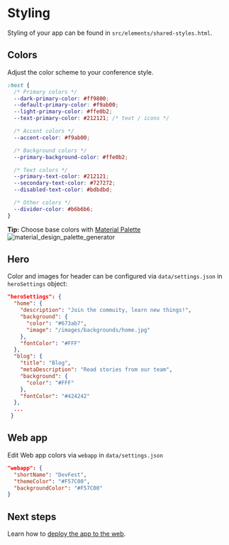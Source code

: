 # Styling

Styling of your app can be found in `src/elements/shared-styles.html`.

## Colors

Adjust the color scheme to your conference style.

```css
:host {
  /* Primary colors */
  --dark-primary-color: #ff9800;
  --default-primary-color: #f9ab00;
  --light-primary-color: #ffe0b2;
  --text-primary-color: #212121; /* text / icons */

  /* Accent colors */
  --accent-color: #f9ab00;

  /* Background colors */
  --primary-background-color: #ffe0b2;

  /* Text colors */
  --primary-text-color: #212121;
  --secondary-text-color: #727272;
  --disabled-text-color: #bdbdbd;

  /* Other colors */
  --divider-color: #b6b6b6;
}
```

**Tip:** Choose base colors with [Material Palette][material palette]
![material_design_palette_generator](https://cloud.githubusercontent.com/assets/2954281/17750340/a02f8e76-64ca-11e6-80f0-53392b30f89a.png)

## Hero

Color and images for header can be configured via `data/settings.json` in `heroSettings` object:

```json
"heroSettings": {
  "home": {
    "description": "Join the commuity, learn new things!",
    "background": {
      "color": "#673ab7",
      "image": "/images/backgrounds/home.jpg"
    },
    "fontColor": "#FFF"
  },
  "blog": {
    "title": "Blog",
    "metaDescription": "Read stories from our team",
    "background": {
      "color": "#FFF"
    },
    "fontColor": "#424242"
  },
  ...
 }
```

## Web app

Edit Web app colors via `webapp` in `data/settings.json`

```json
"webapp": {
  "shortName": "DevFest",
  "themeColor": "#F57C00",
  "backgroundColor": "#F57C00"
}
```

## Next steps

Learn how to [deploy the app to the web](04-deploy.md).

[material palette]: https://www.materialpalette.com/
